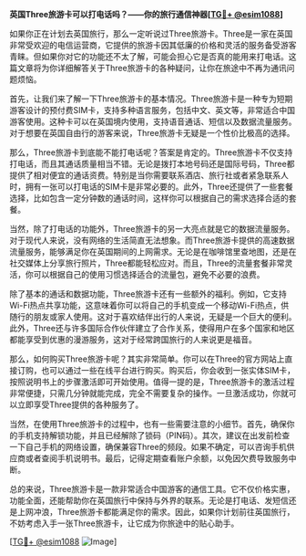 **英国Three旅游卡可以打电话吗？——你的旅行通信神器[[TG💪+ @esim1088](https://t.me/s/esim1088)]**

如果你正在计划去英国旅行，那么一定听说过Three旅游卡。Three是一家在英国非常受欢迎的电信运营商，它提供的旅游卡因其低廉的价格和灵活的服务备受游客青睐。但如果你对它的功能还不太了解，可能会担心它是否真的能用来打电话。这篇文章将为你详细解答关于Three旅游卡的各种疑问，让你在旅途中不再为通讯问题烦恼。

首先，让我们来了解一下Three旅游卡的基本情况。Three旅游卡是一种专为短期游客设计的预付费SIM卡，支持多种语言服务，包括中文、英文等，非常适合中国游客使用。这种卡可以在英国境内使用，支持语音通话、短信以及数据流量服务。对于想要在英国自由行的游客来说，Three旅游卡无疑是一个性价比极高的选择。

那么，Three旅游卡到底能不能打电话呢？答案是肯定的。Three旅游卡不仅支持打电话，而且其通话质量相当不错。无论是拨打本地号码还是国际号码，Three都提供了相对便宜的通话资费。特别是当你需要联系酒店、旅行社或者紧急联系人时，拥有一张可以打电话的SIM卡是非常必要的。此外，Three还提供了一些套餐选择，比如包含一定分钟数的通话时间，这样你可以根据自己的需求选择合适的套餐。

当然，除了打电话的功能外，Three旅游卡的另一大亮点就是它的数据流量服务。对于现代人来说，没有网络的生活简直无法想象。而Three旅游卡提供的高速数据流量服务，能够满足你在英国期间的上网需求。无论是在咖啡馆里查地图，还是在社交媒体上分享旅行照片，Three都能轻松应对。而且，Three的流量套餐非常灵活，你可以根据自己的使用习惯选择适合的流量包，避免不必要的浪费。

除了基本的通话和数据功能，Three旅游卡还有一些额外的福利。例如，它支持Wi-Fi热点共享功能，这意味着你可以将自己的手机变成一个移动Wi-Fi热点，供随行的朋友或家人使用。这对于喜欢结伴出行的人来说，无疑是一个巨大的便利。此外，Three还与许多国际合作伙伴建立了合作关系，使得用户在多个国家和地区都能享受到优惠的漫游服务，这对于经常跨国旅行的人来说更是福音。

那么，如何购买Three旅游卡呢？其实非常简单。你可以在Three的官方网站上直接订购，也可以通过一些在线平台进行购买。购买后，你会收到一张实体SIM卡，按照说明书上的步骤激活即可开始使用。值得一提的是，Three旅游卡的激活过程非常便捷，只需几分钟就能完成，完全不需要复杂的操作。一旦激活成功，你就可以立即享受Three提供的各种服务了。

当然，在使用Three旅游卡的过程中，也有一些需要注意的小细节。首先，确保你的手机支持解锁功能，并且已经解除了锁码（PIN码）。其次，建议在出发前检查一下自己手机的网络设置，确保兼容Three的频段。如果不确定，可以咨询手机供应商或者查阅手机说明书。最后，记得定期查看账户余额，以免因欠费导致服务中断。

总的来说，Three旅游卡是一款非常适合中国游客的通信工具。它不仅价格实惠，功能全面，还能帮助你在英国旅行中保持与外界的联系。无论是打电话、发短信还是上网冲浪，Three旅游卡都能满足你的需求。因此，如果你计划前往英国旅行，不妨考虑入手一张Three旅游卡，让它成为你旅途中的贴心助手。

[[TG💪+ @esim1088](https://t.me/s/esim1088) ![Image](https://i.postimg.cc/4NQfJmqS/Snipaste-2025-05-13-00-14-12.png)]